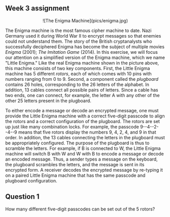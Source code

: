 ## Week 3 assignment

<p align="center">
![The Enigma Machine](pics/enigma.jpg)
</p>

The Enigma machine is the most famous cipher machine to date. Nazi
Germany used it during World War II to encrypt messages so that
enemies could not understand them.  The story of the British
cryptanalysts who successfully deciphered Enigma has become the
subject of multiple movies *Enigma* (2001); *The Imitation Game*
(2014).  In this exercise, we will focus our attention on a simplified
version of the Enigma machine, which we name "Little Enigma." Like the
real Enigma machine shown in the picture above, this machine consists
of two key components.  First, the Little Enigma machine has 5
different *rotors*, each of which comes with 10 pins with numbers
ranging from 0 to 9. Second, a component called the *plugboard*
contains 26 holes, corresponding to the 26 letters of the alphabet. In
addition, 13 cables connect all possible pairs of letters. Since a
cable has two ends, one can connect, for example, the letter A with
any other of the other 25 letters present in the plugboard.

To either encode a message or decode an encrypted message, one must
provide the Little Enigma machine with a correct five-digit passcode
to align the rotors and a correct configuration of the plugboard. The
rotors are set up just like many combination locks. For example, the
passcode 9--4--2--4--9 means that five rotors display the numbers 9,
4, 2, 4, and 9 in that order.  In addition, the 13 cables connecting
the letters in the plugboard must be appropriately configured. The
purpose of the plugboard is thus to scramble the letters.  For
example, if B is connected to W, the Little Enigma machine will switch
B with W and W with B to encode a message or decode an encoded
message.  Thus, a sender types a message on the keyboard, the
plugboard scrambles the letters, and the message is sent in its
encrypted form.  A receiver decodes the encrypted message by re-typing
it on a paired Little Enigma machine that has the same passcode and
plugboard configuration.

## Question 1

How many different five-digit passcodes can be set out of the 5
rotors?